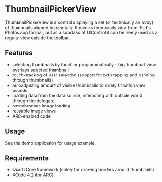 ThumbnailPickerView
===================


ThumbnailPickerView is a control displaying a set (or technically an array) of thumbnails aligned horizontally. It mimics thumbnails view from iPad's Photos.app toolbar, but as a subclass of UIControl it can be freely used as a regular view outside the toolbar.


Features
--------

* selecting thumbnails by touch or programmatically - big thumbnail view overlays selected thumbnail
* touch-tracking of user selection (support for both tapping and panning through thumbnails)
* autoadjusting amount of visible thumbnails to nicely fit within view bounds
* loading data from the data source, interacting with outside world through the delegate
* asynchronous image loading
* reusable image views
* ARC-enabled code


Usage
-----

See the demo application for usage example.


Requirements
------------

* QuartzCore framework (solely for drawing borders around thumbnails)
* XCode 4.2 (for ARC)